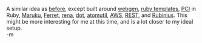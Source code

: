 A similar idea as <a href="http://www.earthvssoup.com/2008/03/19/a-java-templatemacrostatic-blog-system/">before</a>, except built around <a href="http://webgen.rubyforge.org/">webgen</a>, <a href="http://freshmeat.net/articles/view/447/">ruby templates</a>, <a href="http://www.oreilly.com/catalog/9780596529321/">PCI</a> in Ruby, <a href="http://maruku.rubyforge.org/">Maruku</a>, <a href="http://ferret.davebalmain.com/trac">Ferret</a>, <a href="http://raa.ruby-lang.org/project/rena/">rena</a>, <a href="http://www.graphviz.org/doc/info/lang.html">dot</a>, <a href="http://atomutil.rubyforge.org/">atomutil</a>, <a href="http://www.amazon.com/Web-Services-AWS-home-page/b/ref=sc_fe_c_2_3435361_2?ie=UTF8&node=15763381&no=3435361&me=A36L942TSJ2AJA">AWS</a>, <a href="http://www.amazon.com/RESTful-Web-Services-Leonard-Richardson/dp/0596529260">REST</a>, and <a href="http://rubini.us/">Rubinius</a>.  This might be more interesting for me at this time, and is a lot closer to my ideal setup.<br/>
-m
